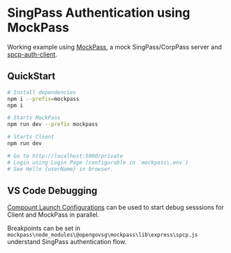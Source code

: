 # SingPass Authentication using MockPass

Working example using [MockPass](https://github.com/opengovsg/mockpass), a mock SingPass/CorpPass server and [spcp-auth-client](https://github.com/opengovsg/spcp-auth-client).

## QuickStart

```sh
# Install dependencies
npm i --prefix=mockpass
npm i

# Starts MockPass
npm run dev --prefix mockpass

# Starts Client
npm run dev

# Go to http://localhost:5000/private
# Login using Login Page (configurable in `mockpass\.env`)
# See Hello {userName} in browser.
```

## VS Code Debugging

[Compount Launch Configurations](https://code.visualstudio.com/docs/editor/debugging#_compound-launch-configurations) can be used to start debug sesssions for Client and MockPass in parallel.

Breakpoints can be set in `mockpass\node_modules\@opengovsg\mockpass\lib\express\spcp.js` understand SingPass authentication flow.
